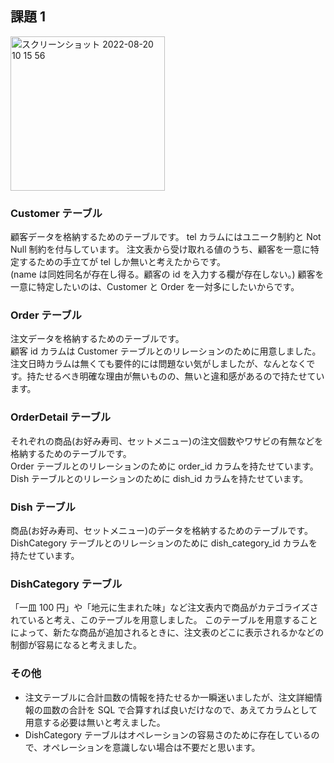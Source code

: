 ## 課題 1

<img width="247" alt="スクリーンショット 2022-08-20 10 15 56" src="https://user-images.githubusercontent.com/76472239/185723758-d2628420-1a6f-4260-8caf-9115e5555435.png">



### Customer テーブル

顧客データを格納するためのテーブルです。
tel カラムにはユニーク制約と Not Null 制約を付与しています。
注文表から受け取れる値のうち、顧客を一意に特定するための手立てが tel しか無いと考えたからです。  
(name は同姓同名が存在し得る。顧客の id を入力する欄が存在しない。)
顧客を一意に特定したいのは、Customer と Order を一対多にしたいからです。

### Order テーブル

注文データを格納するためのテーブルです。  
顧客 id カラムは Customer テーブルとのリレーションのために用意しました。  
注文日時カラムは無くても要件的には問題ない気がしましたが、なんとなくです。持たせるべき明確な理由が無いものの、無いと違和感があるので持たせています。

### OrderDetail テーブル

それぞれの商品(お好み寿司、セットメニュー)の注文個数やワサビの有無などを格納するためのテーブルです。  
Order テーブルとのリレーションのために order_id カラムを持たせています。  
Dish テーブルとのリレーションのために dish_id カラムを持たせています。

### Dish テーブル

商品(お好み寿司、セットメニュー)のデータを格納するためのテーブルです。
DishCategory テーブルとのリレーションのために dish_category_id カラムを持たせています。

### DishCategory テーブル

「一皿 100 円」や「地元に生まれた味」など注文表内で商品がカテゴライズされていると考え、このテーブルを用意しました。 このテーブルを用意することによって、新たな商品が追加されるときに、注文表のどこに表示されるかなどの制御が容易になると考えました。

### その他

- 注文テーブルに合計皿数の情報を持たせるか一瞬迷いましたが、注文詳細情報の皿数の合計を SQL で合算すれば良いだけなので、あえてカラムとして用意する必要は無いと考えました。
- DishCategory テーブルはオペレーションの容易さのために存在しているので、オペレーションを意識しない場合は不要だと思います。
